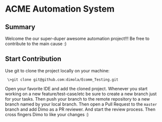 # ACME Automation System

## Summary
Welcome the our super-duper awesome automation project!!!
Be free to contribute to the main cause :)

## Start Contribution
Use git to clone the project locally on your machine:

``` \>git clone git@github.com:dimola/Ecomm_Testing.git```

Open your favorite IDE and add the cloned project.
Whenever you start working on a new feature/test-case/etc be sure to create a new branch just for your tasks.
Then push your branch to the remote repository to a new branch named by your local branch.
Then open a Pull Request to the `master` branch and add Dimo as a PR reviewer. And start the review process.
Then cross fingers Dimo to like your changes :)